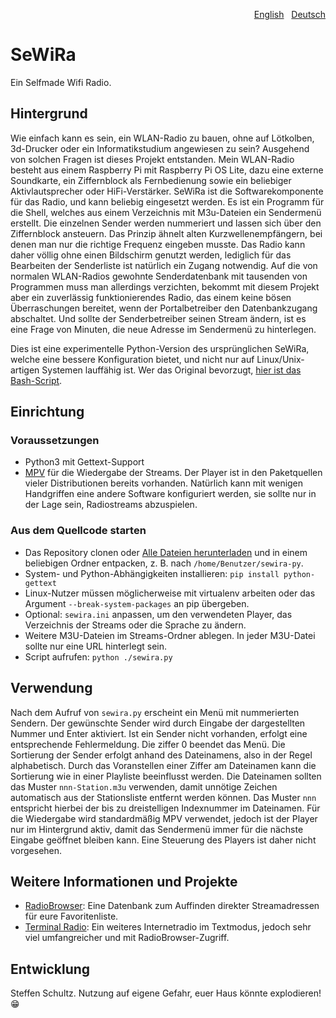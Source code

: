 <p align="right"><a href="README.md">English</a> &nbsp; <a href="README-de.md">Deutsch</a></p>

# SeWiRa
Ein Selfmade Wifi Radio.

## Hintergrund

Wie einfach kann es sein, ein WLAN-Radio zu bauen, ohne auf Lötkolben, 3d-Drucker oder ein Informatikstudium angewiesen zu sein? Ausgehend von solchen Fragen ist dieses Projekt entstanden. Mein WLAN-Radio besteht aus einem Raspberry Pi mit Raspberry Pi OS Lite, dazu eine externe Soundkarte, ein Ziffernblock als Fernbedienung sowie ein beliebiger Aktivlautsprecher oder HiFi-Verstärker. SeWiRa ist die Softwarekomponente für das Radio, und kann beliebig eingesetzt werden. Es ist ein Programm für die Shell, welches aus einem Verzeichnis mit M3u-Dateien ein Sendermenü erstellt. Die einzelnen Sender werden nummeriert und lassen sich über den Ziffernblock ansteuern. Das Prinzip ähnelt alten Kurzwellenempfängern, bei denen man nur die richtige Frequenz eingeben musste. Das Radio kann daher völlig ohne einen Bildschirm genutzt werden, lediglich für das Bearbeiten der Senderliste ist natürlich ein Zugang notwendig. Auf die von normalen WLAN-Radios gewohnte Senderdatenbank mit tausenden von Programmen muss man allerdings verzichten, bekommt mit diesem Projekt aber ein zuverlässig funktionierendes Radio, das einem keine bösen Überraschungen bereitet, wenn der Portalbetreiber den Datenbankzugang abschaltet. Und sollte der Senderbetreiber seinen Stream ändern, ist es eine Frage von Minuten, die neue Adresse im Sendermenü zu hinterlegen. 

Dies ist eine experimentelle Python-Version des ursprünglichen SeWiRa, welche eine bessere Konfiguration bietet, und nicht nur auf Linux/Unix-artigen Systemen lauffähig ist. Wer das Original bevorzugt, [hier ist das Bash-Script](https://github.com/schulle4u/sewira). 

## Einrichtung

### Voraussetzungen

* Python3 mit Gettext-Support
* [MPV](https://mpv.io/) für die Wiedergabe der Streams. Der Player ist in den Paketquellen vieler Distributionen bereits vorhanden. Natürlich kann mit wenigen Handgriffen eine andere Software konfiguriert werden, sie sollte nur in der Lage sein, Radiostreams abzuspielen.

### Aus dem Quellcode starten

* Das Repository clonen oder [Alle Dateien herunterladen](https://github.com/schulle4u/sewira-py/archive/refs/heads/main.zip) und in einem beliebigen Ordner entpacken, z. B. nach `/home/Benutzer/sewira-py`. 
* System- und Python-Abhängigkeiten installieren: `pip install python-gettext`
* Linux-Nutzer müssen möglicherweise mit virtualenv arbeiten oder das Argument `--break-system-packages` an pip übergeben. 
* Optional: `sewira.ini` anpassen, um den verwendeten Player, das Verzeichnis der Streams oder die Sprache zu ändern.
* Weitere M3U-Dateien im Streams-Ordner ablegen. In jeder M3U-Datei sollte nur eine URL hinterlegt sein. 
* Script aufrufen: `python ./sewira.py`

## Verwendung

Nach dem Aufruf von `sewira.py` erscheint ein Menü mit nummerierten Sendern. Der gewünschte Sender wird durch Eingabe der dargestellten  Nummer und Enter aktiviert. Ist ein Sender nicht vorhanden, erfolgt eine entsprechende Fehlermeldung. Die ziffer 0 beendet das Menü. Die Sortierung der Sender erfolgt anhand des  Dateinamens, also in der Regel alphabetisch. Durch das Voranstellen einer Ziffer am Dateinamen kann die Sortierung wie in einer Playliste beeinflusst werden. Die Dateinamen sollten das Muster `nnn-Station.m3u` verwenden, damit unnötige Zeichen automatisch aus der Stationsliste entfernt werden können. Das Muster `nnn` entspricht hierbei der bis zu dreistelligen Indexnummer im Dateinamen. Für die Wiedergabe wird standardmäßig MPV verwendet, jedoch ist der Player nur im Hintergrund aktiv, damit das Sendermenü immer für die nächste Eingabe geöffnet bleiben kann. Eine Steuerung des Players ist daher nicht vorgesehen. 

## Weitere Informationen und Projekte

* [RadioBrowser](https://radio-browser.info): Eine Datenbank zum Auffinden direkter Streamadressen für eure Favoritenliste.
* [Terminal Radio](https://github.com/shinokada/tera): Ein weiteres Internetradio im Textmodus, jedoch sehr viel umfangreicher und mit RadioBrowser-Zugriff. 

## Entwicklung

Steffen Schultz. Nutzung auf eigene Gefahr, euer Haus könnte explodieren! 😁
